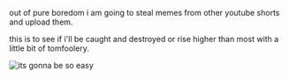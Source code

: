 out of pure boredom i am going to steal memes from other youtube shorts and upload them.

this is to see if i'll be caught and destroyed or rise higher than most with a little bit of tomfoolery.

![its gonna be so easy](https://c.tenor.com/8Z5xAx9SaPoAAAAd/its-gonna-be-so-easy-robin-james.gif)
